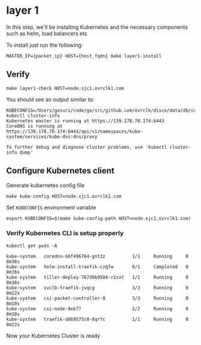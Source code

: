 # layer 1

In this step, we'll be installing Kubernetes and the necessary components such as helm, load balancers etc

To install just run the following:

```
MASTER_IP={packet_ip} HOST={host_fqdn} make layer1-install
```

## Verify

```
make layer1-check HOST=node.sjc1.ovrclk1.com
```

You should see an output similar to:

```
KUBECONFIG=/Users/gosuri/code/go/src/github.com/ovrclk/disco/data/db/config/kube/node.sjc1.ovrclk1.com kubectl cluster-info
Kubernetes master is running at https://139.178.70.174:6443
CoreDNS is running at https://139.178.70.174:6443/api/v1/namespaces/kube-system/services/kube-dns:dns/proxy

To further debug and diagnose cluster problems, use 'kubectl cluster-info dump'
```

## Configure Kubernetes client

Generate kubernetes config file

```
make kube-config HOST=node.sjc1.ovrclk1.com
```

Set `KUBECONFIG` environment variable

```
export KUBECONFIG=$(make kube-config-path HOST=node.sjc1.ovrclk1.com)
```

### Verify Kubernetes CLI is setup properly

```
kubectl get pods -A

kube-system   coredns-66f496764-gnt2z          1/1     Running     0          8m36s
kube-system   helm-install-traefik-czgfw       0/1     Completed   0          8m36s
kube-system   tiller-deploy-767d9b9584-r2zxt   1/1     Running     0          8m36s
kube-system   svclb-traefik-jvqcg              3/3     Running     0          8m22s
kube-system   csi-packet-controller-0          3/3     Running     0          8m18s
kube-system   csi-node-9xb77                   2/2     Running     0          8m18s
kube-system   traefik-d869575c8-8qrfc          1/1     Running     0          8m22s
```

Now your Kubernetes Cluster is ready

